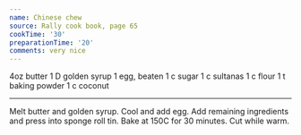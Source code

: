 ```yaml
---
name: Chinese chew
source: Rally cook book, page 65
cookTime: '30'
preparationTime: '20'
comments: very nice
---
```


4oz butter
1 D golden syrup
1 egg, beaten
1 c sugar
1 c sultanas
1 c flour
1 t baking powder
1 c coconut

---

Melt butter and golden syrup.  Cool and add egg.  Add remaining ingredients and press into sponge roll tin.  Bake at 150C for 30 minutes.  Cut while warm.

